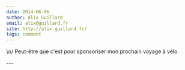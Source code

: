 ```yaml
---
date: 2014-06-06
author: Alix Guillard
email: alix@guillard.fr
site: http://alix.guillard.fr/
tags: comment
---
```


<p>\o/ Peut-être que c'est pour sponsoriser mon prochain voyage à vélo.</p>
---